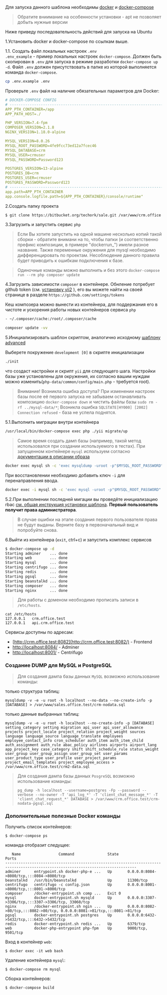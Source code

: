 
Для запуска данного шаблона необходимы [docker](https://docs.docker.com/engine/getstarted/step_one/) и [docker-compose](https://docs.docker.com/compose/install/)
> Обратите вниимание на особенности установки - apt не позволяет добыть нужные версии

Ниже приведу последовательность действий для запуска на Ubuntu

1.Установить docker и docker-compose по ссылкам выше.

1.1. Создать файл локальных настроек `.env`  
`.env_example` - пример локальных настроек `docker-compose`.
Должен быть скопирован в `.env` для запуска в режиме разработки `docker-compose up -d`.
Файл `.env` должен присутствовать в папке из которой выполняется команда `docker-compose`.
```sh
cp .env.example .env
```
Проверьте `.env` файл на наличие обязательных параметров для Docker:
```yaml
# DOCKER-COMPOSE CONFIG
# ---------------------------------------------------------------------------------
APP_PTH_CONTAINER=/app
APP_PATH_HOST=./

PHP_VERSION=7.4-fpm
COMPOSER_VERSION=2.1.8
NGINX_VERSION=1.18.0-alpine

MYSQL_VERSION=8.0.26
MYSQL_ROOT_PASSWORD=4fe9fcc73ed12a7fcec46
MYSQL_DATABASE=crm
MYSQL_USER=crmuser
MYSQL_PASSWORD=Password123

POSTGRES_VERSION=13-alpine
POSTGRES_DB=crm
POSTGRES_USER=crmuser
POSTGRES_PASSWORD=Password123
# ---------------------------------------------------------------------------------
app.path=APP_PTH_CONTAINER
app.console.logfile.path=${APP_PTH_CONTAINER}/console/runtime"
```


2.Создать папку проекта

```sh
$ git clone https://bitbucket.org/techork/sale.git /var/www/crm.office.test/www/
```

3.Загрузить и запустить сервис `php`
> Если Вы хотите запустить на одной машине несколько копий такой сборки - обратите внимани на то, чтобы папки (и соответственно префикс композиции, в примере "dockerrun_") имели разное название. Также переменные окружения для mysql необходимо дифференцировать по проектам. Несоблюдение данного правила будет приводить к ошибкам подключения к базе.


> Одиночные команды можно выполнить и без этого
`docker-compose run --rm php composer update`

4.Загрузить зависимости `composer` в контейнере. Обнление потребует github token (см. [установку yii2](https://github.com/yiisoft/yii2/blob/master/docs/guide-ru/start-installation.md) ), его вы можете найти на своей странице в разделе `https://github.com/settings/tokens`

Кеш композера можно вынести из контейнера, для поддержания его в чистоте и ускорения работы новых контейнеров сервиса `php`
```sh
- ~/.composer/cache:/root/.composer/cache
```

```sh
composer update -vv
```

5.Инициализировать шаблон скриптом, аналогично исходному [шаблону advanced](https://github.com/yiisoft/yii2-app-advanced/blob/master/docs/guide/README.md)

Выберете покружение `development [0]` в скрипте инициализации
```sh
./init
``` 
что создаст настройки и скрипт `yii` для следующего шага. Настройки базы уже установлены для окружения,
их согласно вашим нуждам можно изменить(`php-data/common/config/main.php` - требуется root).
> Внимание! Возникла ошибка доступа? При изменении настроек базы после её первого запуска не забываем останавливать композицию `docker-compose down` и чистить файлы базы `sudo rm -rf ../mysql-data/*`; Возникла ошибка `SQLSTATE[HY000] [2002] Connection refused` - база не успела поднятся.

5.1.Выполнить миграции внутри контейнера

```sh
/usr/local/bin/docker-compose exec php ./yii migrate/up
```

> Самое время создать дамп базы (например, такой метод использовался при создании используемого в тестах). При запущенном контейнере `mysql`
используем согласно [документации в описании образа](https://hub.docker.com/_/mysql/)
```sh
docker exec mysql sh -c 'exec mysqldump -uroot -p"$MYSQL_ROOT_PASSWORD" crm' > docker/mysql/dump/crm-nodata.sql
```
При восстановлении необходимо добавить ключ `-i` для перенаправления ввода.
```sh
docker exec -i mysql sh -c 'exec mysql -uroot -p"$MYSQL_ROOT_PASSWORD" crm' < docker/mysql/dump/crm-nodata.sql
```

5.2.При выполнении последней мигации вы проведёте инициализацию rbac [см. общая инструкция установки шаблона](./guide/start-installation.md). **Первый пользователь получит права администратора**.

> В случае ошибки на этапе создания первого пользователя права не будут выданы. Верните базу в первоначальный вид и попробуйте снова.

6.Выйти из контейнера (`exit`, ctrl+c) и запустить комплекс сервисов
```sh
$ docker-compose up -d
Starting adminer    ... done
Starting web        ... done
Starting mysql      ... done
Starting centrifugo ... done
Starting redis      ... done
Starting pgsql      ... done
Starting beanstalkd ... done
Starting composer   ... done
Starting nginx      ... done
```

> Для работы с доменом необходимо прописать записи в `/etc/hosts`.

```shell
cat /etc/hosts
127.0.0.1	crm.office.test
127.0.0.1	api.crm.office.test
```
Сервисы доступны по адресам:
* [http://crm.office.test:8082](http://crm.office.test:8082/) - Frontend
* [http://localhost:8084/](http://localhost:8084/) - Adminer
* [http://localhost:8001/](http://localhost:8001/) - Centrifugo

### Создание DUMP для MySQL и PostgreSQL
> Для создания дампа базы данных `MySQL` возможно использование команды:

только структура таблиц:
```shell
mysqldump -v -e -u root -h localhost --no-data --no-create-info -p [DATABASE] > /var/www/sales.office.test/crm-nodata.sql
```
только данные выбранных таблиц:
```shell
mysqldump -v -e -u root -h localhost --no-create-info -p [DATABASE] setting_category setting migration api_user api_user_allowance projects project_locale project_relation project_weight sources language language_source language_translate employees employee_contact_info cron_scheduler auth_item auth_item_child auth_assignment auth_rule abac_policy airlines airports airport_lang app_project_key case_category shift shift_schedule_rule status_weight user_group user_group_assign user_group_set user_params user_product_type user_profile user_project_params project_email_templates project_employee_access > /var/www/crm.office.test/crm2-data.sql
```

> Для создания дампа базы данных `PosgreSQL` возможно использование команды:
> ```shell
> pg_dump -h localhost --username=postgres -Fp --password --verbose --no-owner -T 'api_log_*' -T 'client_chat_message_*' -T 'client_chat_request_*' DATABASE > /var/www/crm.office.test/crm-nodata-pgsql.sql
> ```

### Дополнительные полезные Docker команды
Получить список контейнеров:
```shell
$ docker-compose ps 
```
команда отобразит следущее:
```shell
   Name                 Command               State                                      Ports                                   
---------------------------------------------------------------------------------------------------------------------------------
adminer      entrypoint.sh docker-php-e ...   Up       0.0.0.0:8084->8080/tcp,:::8084->8080/tcp                                  
beanstalkd   /usr/bin/beanstalkd              Up       11300/tcp                                                                 
centrifugo   centrifugo -c config.json        Up       0.0.0.0:8001->8000/tcp,:::8001->8000/tcp                                  
composer     /docker-entrypoint.sh comp ...   Exit 0                                                                             
mysql        docker-entrypoint.sh mysqld      Up       0.0.0.0:3307->3306/tcp,:::3307->3306/tcp, 33060/tcp                       
nginx        /docker-entrypoint.sh ngin ...   Up       0.0.0.0:8082->80/tcp,:::8082->80/tcp, 0.0.0.0:8081->81/tcp,:::8081->81/tcp
pgsql        docker-entrypoint.sh postgres    Up       0.0.0.0:6432->5432/tcp,:::6432->5432/tcp                                  
redis        docker-entrypoint.sh redis ...   Up       6379/tcp                                                                  
web          docker-php-entrypoint php-fpm    Up       9000/tcp, 9501/tcp  
```

Вход в контейнер `web`:
```shell
$ docker exec -it web bash
```

Удаление контейнера `mysql`:
```shell
$ docker-compose rm mysql
```

Сборка контейнеров:
```shell
$ docker-compose build
```